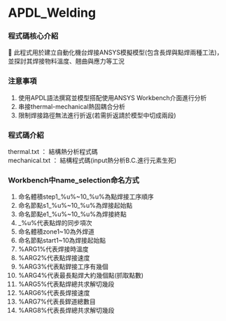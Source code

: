 # APDL_Welding

### 程式碼核心介紹
🥑 此程式用於建立自動化機台焊接ANSYS模擬模型(包含長焊與點焊兩種工法)，並探討其焊接物料溫度、翹曲與應力等工況  
### 注意事項
1. 使用APDL語法撰寫並模型搭配使用ANSYS Workbench介面進行分析
2. 串接thermal-mechanical熱固耦合分析
3. 限制焊接路徑無法進行折返(若需折返請於模型中切成兩段)

### 程式碼介紹
thermal.txt ： 結構熱分析程式碼  
mechanical.txt ： 結構程式碼(input熱分析B.C.進行元素生死)

### Workbench中name_selection命名方式
1. 命名體積step1_%u%~10_%u%為點焊接工序順序
2. 命名節點s1_%u%~10_%u%為焊接起始點
3. 命名節點e1_%u%~10_%u%為焊接終點
4. _%u%代表點焊的同步項次
5. 命名體積zone1~10為外焊道
6. 命名節點start1~10為焊接起始點
7. %ARG1%代表焊接時溫度
8. %ARG2%代表點焊接速度
9. %ARG3%代表點銲接工序有幾個
10. %ARG4%代表最長點焊大約幾個點(抓取點數)
11. %ARG5%代表點焊總共求解切幾段
12. %ARG6%代表長焊接速度
13. %ARG7%代表長銲道總數目
14. %ARG8%代表長焊總共求解切幾段
